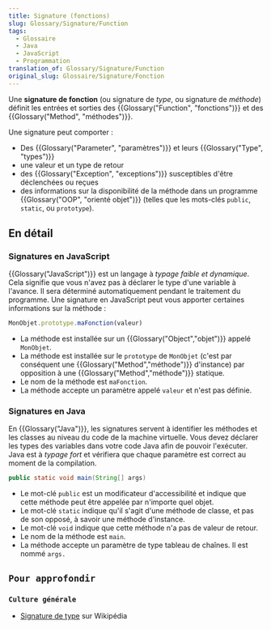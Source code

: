```yaml
---
title: Signature (fonctions)
slug: Glossary/Signature/Function
tags:
  - Glossaire
  - Java
  - JavaScript
  - Programmation
translation_of: Glossary/Signature/Function
original_slug: Glossaire/Signature/Fonction
---
```


Une **signature de fonction** (ou signature de _type_, ou signature de _méthode_) définit les entrées et sorties des {{Glossary("Function", "fonctions")}} et des {{Glossary("Method", "méthodes")}}.

Une signature peut comporter :

- Des {{Glossary("Parameter", "paramètres")}} et leurs {{Glossary("Type", "types")}}
- une valeur et un type de retour
- des {{Glossary("Exception", "exceptions")}} susceptibles d'être déclenchées ou reçues
- des informations sur la disponibilité de la méthode dans un programme {{Glossary("OOP", "orienté objet")}} (telles que les mots-clés `public`, `static`, ou `prototype`).

## En détail

### Signatures en JavaScript

{{Glossary("JavaScript")}} est un langage à *typage faible et* *dynamique*. Cela signifie que vous n'avez pas à déclarer le type d'une variable à l'avance. Il sera déterminé automatiquement pendant le traitement du programme. Une signature en JavaScript peut vous apporter certaines informations sur la méthode :

```js
MonObjet.prototype.maFonction(valeur)
```

- La méthode est installée sur un {{Glossary("Object","objet")}} appelé `MonObjet`.
- La méthode est installée sur le `prototype` de `MonObjet` (c'est par conséquent une {{Glossary("Method","méthode")}} d'instance) par opposition à une {{Glossary("Method","méthode")}} statique.
- Le nom de la méthode est `maFonction`.
- La méthode accepte un paramètre appelé `valeur` et n'est pas définie.

### Signatures en Java

En {{Glossary("Java")}}, les signatures servent à identifier les méthodes et les classes au niveau du code de la machine virtuelle. Vous devez déclarer les types des variables dans votre code Java afin de pouvoir l'exécuter. Java est à _typage fort_ et vérifiera que chaque paramètre est correct au moment de la compilation.

```java
public static void main(String[] args)
```

- Le mot-clé `public` est un modificateur d'accessibilité et indique que cette méthode peut être appelée par n'importe quel objet.
- Le mot-clé `static` indique qu'il s'agit d'une méthode de classe, et pas de son opposé, à savoir une méthode d'instance.
- Le mot-clé `void` indique que cette méthode n'a pas de valeur de retour.
- Le nom de la méthode est `main`.
- La méthode accepte un paramètre de type tableau de chaînes. Il est nommé `args.`

## `Pour approfondir`

### `Culture générale`

- [Signature de type](https://fr.wikipedia.org/wiki/Signature_de_type) sur Wikipédia
